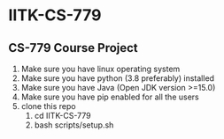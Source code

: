 # IITK-CS-779
## CS-779 Course Project
1. Make sure you have linux operating system
1. Make sure you have python (3.8 preferably) installed 
1. Make sure you have Java (Open JDK version >=15.0)
1. Make sure you have pip enabled for all the users
1. clone this repo
    1. cd IITK-CS-779
    1. bash scripts/setup.sh


